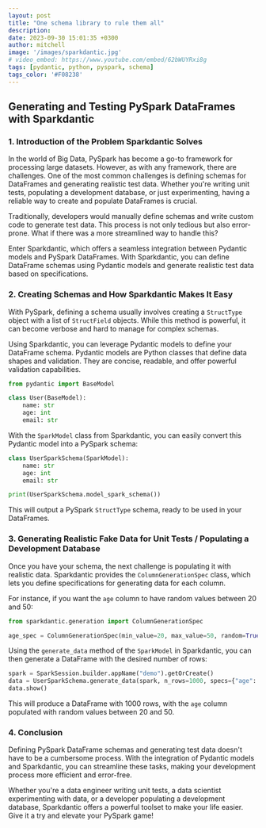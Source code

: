 ```yaml
---
layout: post
title: "One schema library to rule them all"
description:
date: 2023-09-30 15:01:35 +0300
author: mitchell
image: '/images/sparkdantic.jpg'
# video_embed: https://www.youtube.com/embed/62bWUYRxi8g
tags: [pydantic, python, pyspark, schema]
tags_color: '#F08238'
---
```


## Generating and Testing PySpark DataFrames with Sparkdantic

### 1. Introduction of the Problem Sparkdantic Solves

In the world of Big Data, PySpark has become a go-to framework for processing large datasets. However, as with any framework, there are challenges. One of the most common challenges is defining schemas for DataFrames and generating realistic test data. Whether you're writing unit tests, populating a development database, or just experimenting, having a reliable way to create and populate DataFrames is crucial.

Traditionally, developers would manually define schemas and write custom code to generate test data. This process is not only tedious but also error-prone. What if there was a more streamlined way to handle this?

Enter Sparkdantic, which offers a seamless integration between Pydantic models and PySpark DataFrames. With Sparkdantic, you can define DataFrame schemas using Pydantic models and generate realistic test data based on specifications.

### 2. Creating Schemas and How Sparkdantic Makes It Easy

With PySpark, defining a schema usually involves creating a `StructType` object with a list of `StructField` objects. While this method is powerful, it can become verbose and hard to manage for complex schemas.

Using Sparkdantic, you can leverage Pydantic models to define your DataFrame schema. Pydantic models are Python classes that define data shapes and validation. They are concise, readable, and offer powerful validation capabilities.

```python
from pydantic import BaseModel

class User(BaseModel):
    name: str
    age: int
    email: str
```

With the `SparkModel` class from Sparkdantic, you can easily convert this Pydantic model into a PySpark schema:

```python
class UserSparkSchema(SparkModel):
    name: str
    age: int
    email: str

print(UserSparkSchema.model_spark_schema())
```

This will output a PySpark `StructType` schema, ready to be used in your DataFrames.

### 3. Generating Realistic Fake Data for Unit Tests / Populating a Development Database

Once you have your schema, the next challenge is populating it with realistic data. Sparkdantic provides the `ColumnGenerationSpec` class, which lets you define specifications for generating data for each column.

For instance, if you want the `age` column to have random values between 20 and 50:

```python
from sparkdantic.generation import ColumnGenerationSpec

age_spec = ColumnGenerationSpec(min_value=20, max_value=50, random=True)
```

Using the `generate_data` method of the `SparkModel` in Sparkdantic, you can then generate a DataFrame with the desired number of rows:

```python
spark = SparkSession.builder.appName("demo").getOrCreate()
data = UserSparkSchema.generate_data(spark, n_rows=1000, specs={"age": age_spec})
data.show()
```

This will produce a DataFrame with 1000 rows, with the `age` column populated with random values between 20 and 50.

### 4. Conclusion

Defining PySpark DataFrame schemas and generating test data doesn't have to be a cumbersome process. With the integration of Pydantic models and Sparkdantic, you can streamline these tasks, making your development process more efficient and error-free.

Whether you're a data engineer writing unit tests, a data scientist experimenting with data, or a developer populating a development database, Sparkdantic offers a powerful toolset to make your life easier. Give it a try and elevate your PySpark game!